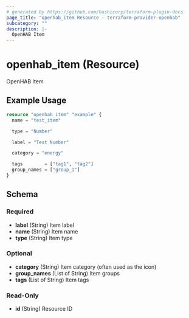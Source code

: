```yaml
---
# generated by https://github.com/hashicorp/terraform-plugin-docs
page_title: "openhab_item Resource - terraform-provider-openhab"
subcategory: ""
description: |-
  OpenHAB Item
---
```


# openhab_item (Resource)

OpenHAB Item

## Example Usage

```terraform
resource "openhab_item" "example" {
  name = "test_item"

  type = "Number"

  label = "Test Number"

  category = "energy"

  tags        = ["tag1", "tag2"]
  group_names = ["group_1"]
}
```

<!-- schema generated by tfplugindocs -->
## Schema

### Required

- **label** (String) Item label
- **name** (String) Item name
- **type** (String) Item type

### Optional

- **category** (String) Item category (often used as the icon)
- **group_names** (List of String) Item groups
- **tags** (List of String) Item tags

### Read-Only

- **id** (String) Resource ID


